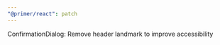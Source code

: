 ```yaml
---
"@primer/react": patch
---
```


ConfirmationDialog: Remove header landmark to improve accessibility 
